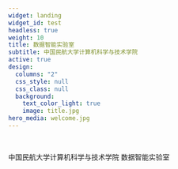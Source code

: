 ```yaml
---
widget: landing
widget_id: test
headless: true
weight: 10
title: 数据智能实验室
subtitle: 中国民航大学计算机科学与技术学院
active: true
design:
  columns: "2"
  css_style: null
  css_class: null
  background:
    text_color_light: true
    image: title.jpg
hero_media: welcome.jpg
---
```

<br>

中国民航大学计算机科学与技术学院 数据智能实验室
